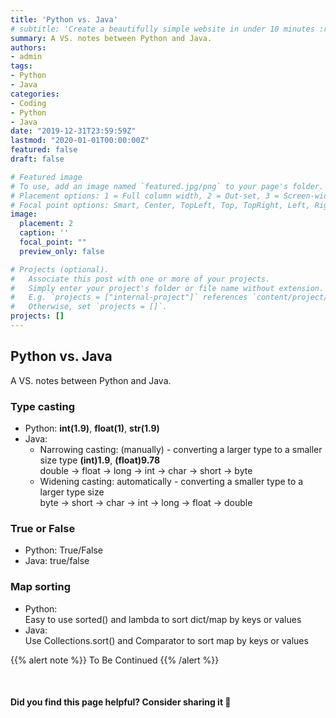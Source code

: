 ```yaml
---
title: 'Python vs. Java'
# subtitle: 'Create a beautifully simple website in under 10 minutes :rocket:'
summary: A VS. notes between Python and Java.
authors:
- admin
tags:
- Python
- Java
categories:
- Coding
- Python
- Java
date: "2019-12-31T23:59:59Z"
lastmod: "2020-01-01T00:00:00Z"
featured: false
draft: false

# Featured image
# To use, add an image named `featured.jpg/png` to your page's folder.
# Placement options: 1 = Full column width, 2 = Out-set, 3 = Screen-width
# Focal point options: Smart, Center, TopLeft, Top, TopRight, Left, Right, BottomLeft, Bottom, BottomRight
image:
  placement: 2
  caption: ''
  focal_point: ""
  preview_only: false

# Projects (optional).
#   Associate this post with one or more of your projects.
#   Simply enter your project's folder or file name without extension.
#   E.g. `projects = ["internal-project"]` references `content/project/deep-learning/index.md`.
#   Otherwise, set `projects = []`.
projects: []
---
```


## Python vs. Java
A VS. notes between Python and Java.

### Type casting

- Python: **int(1.9)**, **float(1)**, **str(1.9)**    
- Java:  
    * Narrowing casting: (manually) - converting a larger type to a smaller size type
      **(int)1.9**, **(float)9.78**    
      double -> float -> long -> int -> char -> short -> byte  
    * Widening casting: automatically - converting a smaller type to a larger type size  
      byte -> short -> char -> int -> long -> float -> double  

### True or False

- Python: True/False  
- Java: true/false   

### Map sorting

- Python:  
Easy to use sorted() and lambda to sort dict/map by keys or values  
- Java:  
Use Collections.sort() and Comparator to sort map by keys or values  




{{% alert note %}}
To Be Continued
{{% /alert %}}




<br>

#### Did you find this page helpful? Consider sharing it 🙌
